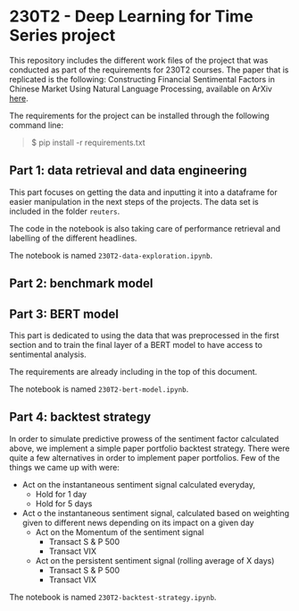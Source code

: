 # 230T2 - Deep Learning for Time Series project

This repository includes the different work files of the project that was conducted as part of the requirements for 230T2 courses.
The paper that is replicated is the following: Constructing Financial Sentimental Factors in Chinese Market Using Natural Language Processing, available on ArXiv [here](https://arxiv.org/pdf/1809.08390v1.pdf).

The requirements for the project can be installed through the following command line:
> $ pip install -r requirements.txt

## Part 1: data retrieval and data engineering

This part focuses on getting the data and inputting it into a dataframe for easier manipulation in the next steps of the projects. The data set is included in the folder `reuters`.

The code in the notebook is also taking care of performance retrieval and labelling of the different headlines.

The notebook is named `230T2-data-exploration.ipynb`.

## Part 2: benchmark model


## Part 3: BERT model

This part is dedicated to using the data that was preprocessed in the first section and to train the final layer of a BERT model to have access to sentimental analysis.

The requirements are already including in the top of this document.

The notebook is named `230T2-bert-model.ipynb`.

## Part 4: backtest strategy

In order to simulate predictive prowess of the sentiment factor calculated above, we implement a simple paper portfolio backtest strategy. There were quite a few alternatives in order to implement paper portfolios. Few of the things we came up with were:

- Act on the instantaneous sentiment signal calculated everyday,
    - Hold for 1 day
    - Hold for 5 days
-  Act o the instantaneous sentiment signal, calculated based on weighting given to different news depending on its impact on a given day
    - Act on the Momentum of the sentiment signal
        - Transact S \& P 500
        - Transact VIX
    - Act on the persistent sentiment signal (rolling average of X days)
        - Transact S \& P 500
        - Transact VIX

The notebook is named `230T2-backtest-strategy.ipynb`.
